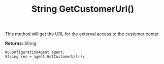 ﻿---
uid: crmscript_ref_NSConfigurationAgent_GetCustomerUrl
title: String GetCustomerUrl()
intellisense: NSConfigurationAgent.GetCustomerUrl
keywords: NSConfigurationAgent, GetCustomerUrl
so.topic: reference
---

This method will get the URL for the external access to the customer center


**Returns:** String

```crmscript
NSConfigurationAgent agent;
String res = agent.GetCustomerUrl();
```

